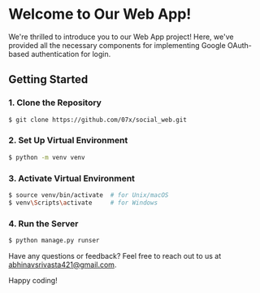 # Welcome to Our Web App!

We're thrilled to introduce you to our Web App project! Here, we've provided all the necessary components for implementing Google OAuth-based authentication for login.

## Getting Started

### 1. Clone the Repository
```bash
$ git clone https://github.com/07x/social_web.git
```

### 2. Set Up Virtual Environment
```bash
$ python -m venv venv
```

### 3. Activate Virtual Environment
```bash
$ source venv/bin/activate  # for Unix/macOS
$ venv\Scripts\activate     # for Windows
```

### 4. Run the Server
```bash
$ python manage.py runser
```

Have any questions or feedback? Feel free to reach out to us at abhinavsrivasta421@gmail.com.

Happy coding!